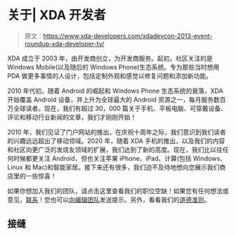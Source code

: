 # 关于| XDA 开发者

> 原文：<https://www.xda-developers.com/xdadevcon-2013-event-roundup-xda-developer-tv/>

XDA 成立于 2003 年，由开发商创立，为开发商服务。起初，社区关注的是 Windows Mobile(以及随后的 Windows Phone)生态系统。专为那些当时想用 PDA 做更多事情的人设计，包括定制外观和感觉以修复问题和添加新功能。

2010 年代初，随着 Android 的崛起和 Windows Phone 生态系统的衰落，XDA 开始覆盖 Android 设备，并上升为全球最大的 Android 资源之一，每月服务数百万全球读者。现在，我们有超过 30，000 篇关于手机、平板电脑、可穿戴设备、评论和移动行业新闻的文章，我们才刚刚开始！

2010 年，我们见证了门户网站的推出，在庆祝十周年之际，我们意识到我们读者的兴趣远远超出了移动领域。2020 年，随着 XDA 手机的推出，以及我们的内容和社区向更广泛的发烧友领域的扩展，我们达到了新的高度。现在，我们比以往任何时候都更关注 Android，但也关注苹果 iPhone、iPad、计算(包括 Windows、Linux 和 Mac)和智能家居。接下来还有很多，我们迫不及待地想向您展示我们商店里的一些惊喜！

如果你想加入我们的团队，请点击这里查看我们的职位空缺！如果您有任何想法或意见，[联系](/contact/)！您也可以[向编辑团队](/contact/#submit-story-tip)发送提示。另外，看看我们的[道德准则](/ethics-policy/)。

## 接缝